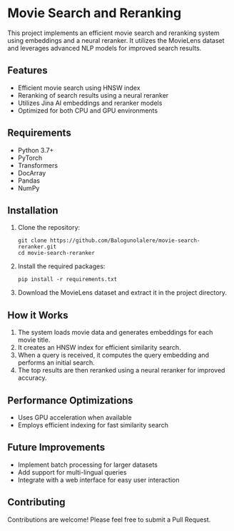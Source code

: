 # Movie Search and Reranking

This project implements an efficient movie search and reranking system using embeddings and a neural reranker. It utilizes the MovieLens dataset and leverages advanced NLP models for improved search results.

## Features

- Efficient movie search using HNSW index
- Reranking of search results using a neural reranker
- Utilizes Jina AI embeddings and reranker models
- Optimized for both CPU and GPU environments

## Requirements

- Python 3.7+
- PyTorch
- Transformers
- DocArray
- Pandas
- NumPy

## Installation

1. Clone the repository:
   ```
   git clone https://github.com/Balogunolalere/movie-search-reranker.git
   cd movie-search-reranker
   ```

2. Install the required packages:
   ```
   pip install -r requirements.txt
   ```

3. Download the MovieLens dataset and extract it in the project directory.


## How it Works

1. The system loads movie data and generates embeddings for each movie title.
2. It creates an HNSW index for efficient similarity search.
3. When a query is received, it computes the query embedding and performs an initial search.
4. The top results are then reranked using a neural reranker for improved accuracy.

## Performance Optimizations

- Uses GPU acceleration when available
- Employs efficient indexing for fast similarity search

## Future Improvements

- Implement batch processing for larger datasets
- Add support for multi-lingual queries
- Integrate with a web interface for easy user interaction

## Contributing

Contributions are welcome! Please feel free to submit a Pull Request.
